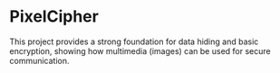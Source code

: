 # PixelCipher
This project provides a strong foundation for data hiding and basic encryption, showing how multimedia (images) can be used for secure communication. 
